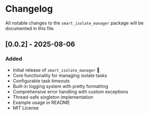 # Changelog

All notable changes to the `smart_isolate_manager` package will be documented in this file.

## [0.0.2] - 2025-08-06

### Added
- Initial release of `smart_isolate_manager` 🎉
- Core functionality for managing isolate tasks
- Configurable task timeouts
- Built-in logging system with pretty formatting
- Comprehensive error handling with custom exceptions
- Thread-safe singleton implementation
- Example usage in README
- MIT License
